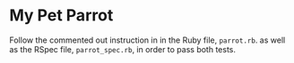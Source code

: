 # My Pet Parrot
Follow the commented out instruction in in the Ruby file, `parrot.rb`. as well as the RSpec file, `parrot_spec.rb`, in order to pass both tests. 
